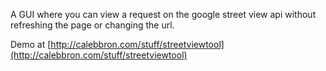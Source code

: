 A GUI where you can view a request on the google street view api without refreshing the page or changing the url. 

Demo at [http://calebbron.com/stuff/streetviewtool](http://calebbron.com/stuff/streetviewtool)